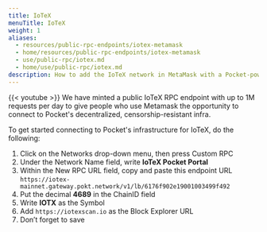 ```yaml
---
title: IoTeX
menuTitle: IoTeX
weight: 1
aliases:
  - resources/public-rpc-endpoints/iotex-metamask
  - home/resources/public-rpc-endpoints/iotex-metamask
  - use/public-rpc/iotex.md
  - home/use/public-rpc/iotex.md
description: How to add the IoTeX network in MetaMask with a Pocket-powered RPC Endpoint
---
```



{{< youtube  >}}
We have minted a public IoTeX RPC endpoint with up to 1M requests per day to give people who use Metamask the opportunity to connect to Pocket's decentralized, censorship-resistant infra.

To get started connecting to Pocket's infrastructure for IoTeX, do the following:

1. Click on the Networks drop-down menu, then press Custom RPC
2. Under the Network Name field, write **IoTeX Pocket Portal**
3. Within the New RPC URL field, copy and paste this endpoint URL `https://iotex-mainnet.gateway.pokt.network/v1/lb/6176f902e19001003499f492`
4. Put the decimal **4689** in the ChainID field
5. Write **IOTX** as the Symbol
6. Add `https://iotexscan.io` as the Block Explorer URL
7. Don’t forget to save
